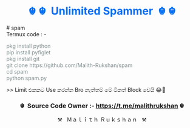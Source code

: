 <h1 style="text-align:center"><span style="color:#006ef5">☬ ☬&nbsp; Unlimited Spammer&nbsp; ☬ ☬</span></h1>

<p># spam<br />
Termux code : -</p>

<p><span style="color:#7f8c8d">pkg install python<br />
pip install pyfiglet<br />
pkg install git<br />
git clone https://github.com/Malith-Rukshan/spam<br />
cd spam<br />
python spam.py</span></p>

<p>&gt;&gt; Limit එකකට Use කරන්න Bro නැත්තම් මේ ටිකත් Block වෙයි 😂🤚</p>

<h3 style="text-align:center">☬&nbsp;&nbsp;Source Code Owner :- <a href="https://t.me/malithrukshan">https://t.me/malithrukshan</a>&nbsp;☬</h3>

<p style="text-align:center">⚒&nbsp; &nbsp;Ｍａｌｉｔｈ Ｒｕｋｓｈａｎ&nbsp; &nbsp;⚒</p>
